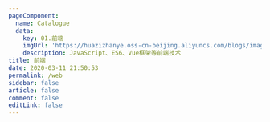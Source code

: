 ```yaml
---
pageComponent: 
  name: Catalogue
  data: 
    key: 01.前端
    imgUrl: 'https://huazizhanye.oss-cn-beijing.aliyuncs.com/blogs/images/picGo/web.png'
    description: JavaScript、ES6、Vue框架等前端技术
title: 前端
date: 2020-03-11 21:50:53
permalink: /web
sidebar: false
article: false
comment: false
editLink: false
---
```


